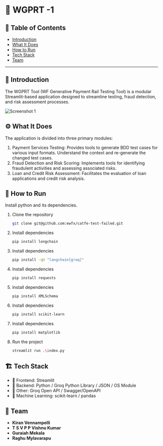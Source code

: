 # 🚀 WGPRT -1

## 📌 Table of Contents
- [Introduction](#introduction)
- [What It Does](#what-it-does)
- [How to Run](#how-to-run)
- [Tech Stack](#tech-stack)
- [Team](#team)

---

## 🎯 Introduction
The WGPRT Tool (WF Generative Payment Rail Testing Tool) is a modular Streamlit-based application designed to streamline testing, fraud detection, and risk assessment processes. 

![Screenshot 1](link-to-image)

## ⚙️ What It Does
The application is divided into three primary modules:
1.	Payment Services Testing: Provides tools to generate BDD test cases for various input formats. Understand the context and re-generate the changed test cases. 
2.	Fraud Detection and Risk Scoring: Implements tools for identifying fraudulent activities and assessing associated risks.
3.	Loan and Credit Risk Assessment: Facilitates the evaluation of loan applications and credit risk analysis.

## 🏃 How to Run
Install python and its dependencies. 
1. Clone the repository  
   ```sh
   git clone git@github.com:ewfx/catfe-test-failed.git
   ```
2. Install dependencies  
   ```sh
   pip install longchain
   ```
3. Install dependencies  
   ```sh
   pip install -qU "langchain[groq]"
   ```
4. Install dependencies  
   ```sh
   pip install requests 
   ```
5. Install dependencies  
   ```sh
   pip install XMLSchema
   ```
6. Install dependencies  
   ```sh
   pip install scikit-learn
   ```
7. Install dependencies  
   ```sh
   pip install matplotlib 
   ```
8. Run the project  
   ```sh
   streamlit run .\index.py
   ```

## 🏗️ Tech Stack
- 🔹 Frontend: Streamlit 
- 🔹 Backend: Python / Groq Python Library / JSON / OS Module
- 🔹 Other: Groq Open API / Swagger/OpenAPI
- 🔹 Machine Learning: scikit-learn / pandas

## 👥 Team
- **Kiran Vennampelli**
- **T S V P P Vishnu Kumar**
- **Guraiah Mekala** 
- **Raghu Mylavarapu**
